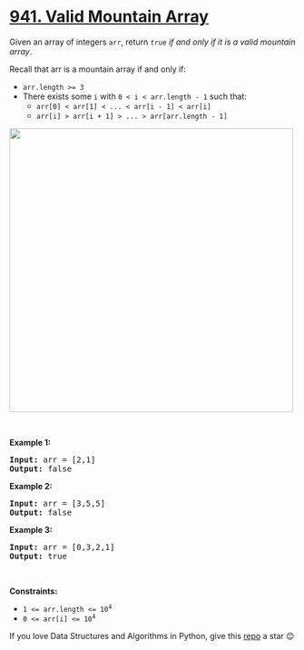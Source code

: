 # [941. Valid Mountain Array][title]

<p>Given an array of integers <code>arr</code>, return <em><code>true</code> if and only if it is a valid mountain array</em>.</p>
<p>Recall that arr is a mountain array if and only if:</p>
<ul>
<li><code>arr.length &gt;= 3</code></li>
<li>There exists some <code>i</code> with <code>0 &lt; i &lt; arr.length - 1</code> such that:
	<ul>
<li><code>arr[0] &lt; arr[1] &lt; ... &lt; arr[i - 1] &lt; arr[i] </code></li>
<li><code>arr[i] &gt; arr[i + 1] &gt; ... &gt; arr[arr.length - 1]</code></li>
</ul>
</li>
</ul>
<img src="https://assets.leetcode.com/uploads/2019/10/20/hint_valid_mountain_array.png" width="500"/>
<p> </p>
<p><strong>Example 1:</strong></p>
<pre><strong>Input:</strong> arr = [2,1]
<strong>Output:</strong> false
</pre><p><strong>Example 2:</strong></p>
<pre><strong>Input:</strong> arr = [3,5,5]
<strong>Output:</strong> false
</pre><p><strong>Example 3:</strong></p>
<pre><strong>Input:</strong> arr = [0,3,2,1]
<strong>Output:</strong> true
</pre>
<p> </p>
<p><strong>Constraints:</strong></p>
<ul>
<li><code>1 &lt;= arr.length &lt;= 10<sup>4</sup></code></li>
<li><code>0 &lt;= arr[i] &lt;= 10<sup>4</sup></code></li>
</ul>


If you love Data Structures and Algorithms in Python, give this [repo][me] a star :wink:

[title]: https://leetcode.com/problems/valid-mountain-array
[me]: https://github.com/bumblebee211196/awesome-python-leetcode